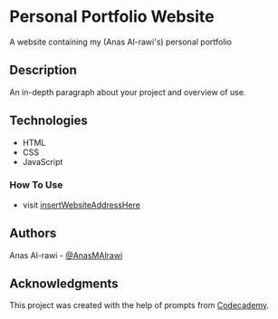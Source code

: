 # Personal Portfolio Website

A website containing my (Anas Al-rawi's) personal portfolio

## Description

An in-depth paragraph about your project and overview of use.

## Technologies

* HTML
* CSS
* JavaScript

### How To Use

* visit [insertWebsiteAddressHere](https://example.com)

## Authors

Anas Al-rawi - [@AnasMAlrawi](https://github.com/AnasMAlrawi)

## Acknowledgments

This project was created with the help of prompts from [Codecademy](https://www.codecademy.com/).